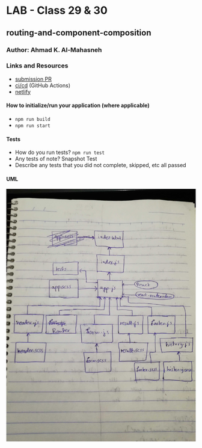 # LAB - Class 29 & 30

## routing-and-component-composition

### Author: Ahmad K. Al-Mahasneh

### Links and Resources

- [submission PR]()
- [ci/cd]() (GitHub Actions)
- [netlify]()

#### How to initialize/run your application (where applicable)

- `npm run build`
- `npm run start`

#### Tests

- How do you run tests?
    `npm run test`
- Any tests of note?
    Snapshot Test
- Describe any tests that you did not complete, skipped, etc
    all passed

#### UML

![routing-and-component-composition](assets/routing-and-component-composition.jpg)